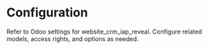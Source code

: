 # Configuration

Refer to Odoo settings for website_crm_iap_reveal. Configure related models, access rights, and options as needed.
